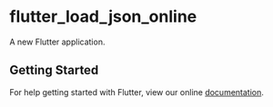 # flutter_load_json_online

A new Flutter application.

## Getting Started

For help getting started with Flutter, view our online
[documentation](https://flutter.io/).
